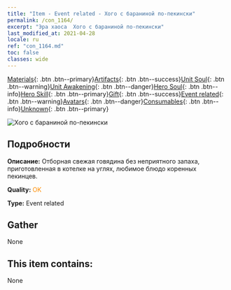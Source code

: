 ```yaml
---
title: "Item - Event related - Хого с бараниной по-пекински"
permalink: /con_1164/
excerpt: "Эра хаоса  Хого с бараниной по-пекински"
last_modified_at: 2021-04-28
locale: ru
ref: "con_1164.md"
toc: false
classes: wide
---
```

 [Materials](/ItemsRU/){: .btn .btn--primary}[Artifacts](/ItemsRU/Artifacts/){: .btn .btn--success}[Unit Soul](/ItemsRU/UnitSoul/){: .btn .btn--warning}[Unit Awakening](/ItemsRU/UnitAwakening/){: .btn .btn--danger}[Hero Soul](/ItemsRU/HeroSoul/){: .btn .btn--info}[Hero Skill](/ItemsRU/HeroSkill/){: .btn .btn--primary}[Gift](/ItemsRU/Gift/){: .btn .btn--success}[Event related](/ItemsRU/Events/){: .btn .btn--warning}[Avatars](/ItemsRU/Avatars/){: .btn .btn--danger}[Consumables](/ItemsRU/Consumables/){: .btn .btn--info}[Unknown](/ItemsRU/Unknown/){: .btn .btn--primary}

 ![Хого с бараниной по-пекински](/images/t/i_81511111.png)

## Подробности
 **Описание:** Отборная свежая говядина без неприятного запаха, приготовленная в котелке на углях, любимое блюдо коренных пекинцев.

 **Quality:** <span style="color: #FF8C00">OK</span>

 **Type:** Event related

## Gather

  None

## This item contains:

  None


